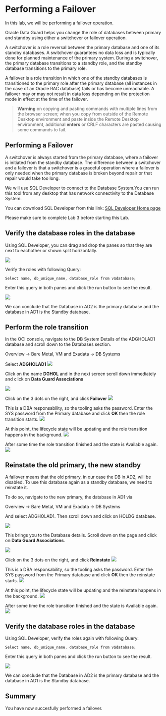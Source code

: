 # Performing a Failover

In this lab, we will be performing a failover operation.

Oracle Data Guard helps you change the role of databases between primary and standby using either a switchover or failover operation.

A switchover is a role reversal between the primary database and one of its standby databases. A switchover guarantees no data loss and is typically done for planned maintenance of the primary system. During a switchover, the primary database transitions to a standby role, and the standby database transitions to the primary role.

A failover is a role transition in which one of the standby databases is transitioned to the primary role after the primary database (all instances in the case of an Oracle RAC database) fails or has become unreachable. A failover may or may not result in data loss depending on the protection mode in effect at the time of the failover.

> **Warning** on copying and pasting commands with multiple lines from the browser screen; when you copy from outside of the Remote Desktop environment and paste inside the Remote Desktop environment, additional **enters** or CRLF characters are pasted causing some commands to fail. 


## Performing a Failover

A switchover is always started from the primary database, where a failover is initiated from the standby database. 
The difference between a switchover and a failover is that a switchover is a graceful operation where a failover is only needed when the primary database is broken beyond repair or that repair would take too long. 

We will use SQL Developer to connect to the Database System.You can run this tool from any desktop that has network connectivity to the Database System.

You can download SQL Developer from this link: [SQL Developer Home page](https://www.oracle.com/be/database/technologies/appdev/sqldeveloper-landing.html) 

Please make sure to complete Lab 3 before starting this Lab.


## Verify the database roles in the database

Using SQL Developer, you can drag and drop the panes so that they are next to eachother or shown split horizontally. 

![](./images/Failover-01.png)


Verify the roles with following Query:

````
Select name, db_unique_name, database_role from v$database;
````

Enter this query in both panes and click the run button to see the result.

![](./images/Failover-02.png)

We can conclude that the Database in AD2 is the primary database and the database in AD1 is the Standby database.


## Perform the role transition

In the OCI console, navigate to the DB System Details of the ADGHOLAD1 database and scroll down to the Databases section.

Overview
-> Bare Metal, VM and Exadata
-> DB Systems

Select **ADGHOLAD1**
![](./images/Failover-03.png)

Click on the name **DGHOL** and in the next screen scroll down immediately and click on **Data Guard Associations**

![](./images/Failover-04.png)

Click on the 3 dots on the right, and click **Failover**
![](./images/Failover-05.png)

This is a DBA responsability, so the tooling asks the password. Enter the SYS password from the Primary database and click **OK** then the role transition starts.
![](./images/Failover-06.png)

At this point, the lifecycle state will be updating and the role transition happens in the background.
![](./images/Failover-07.png)

After some time the role transition finished and the state is Available again. 
![](./images/Failover-08.png)

## Reinstate the old primary, the new standby

A failover means that the old primary, in our case the DB in AD2, will be disabled. To use this database again as a standby database, we need to reinstate it.

To do so, navigate to the new primary, the database in AD1 via 

Overview
-> Bare Metal, VM and Exadata
-> DB Systems

And select ADGHOLAD1.
Then scroll down and click on HOLDG database.

![](./images/Failover-09.png)

This brings you to the Database details. Scroll down on the page and click on **Data Guard Associations**.
 
![](./images/Failover-10.png)

Click on the 3 dots on the right, and click **Reinstate**
![](./images/Failover-11.png)

This is a DBA responsability, so the tooling asks the password. Enter the SYS password from the Primary database and click **OK** then the reinstate starts.
![](./images/Failover-12.png)

At this point, the lifecycle state will be updating and the reinstate happens in the background.
![](./images/Failover-13.png)

After some time the role transition finished and the state is Available again. 
![](./images/Failover-14.png)


## Verify the database roles in the database

Using SQL Developer, verify the roles again with following Query:

````
Select name, db_unique_name, database_role from v$database;
````

Enter this query in both panes and click the run button to see the result.

![](./images/Failover-15.png)

We can conclude that the Database in AD2 is the primary database and the database in AD1 is the Standby database.


## Summary
You have now succesfully performed a failover.